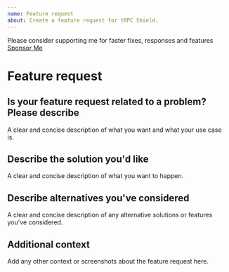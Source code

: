```yaml
---
name: Feature request
about: Create a feature request for tRPC Shield.
---
```


Please consider supporting me for faster fixes, responses and features [Sponsor Me](https://github.com/sponsors/omar-dulaimi)

# Feature request

## Is your feature request related to a problem? Please describe

A clear and concise description of what you want and what your use case is.

## Describe the solution you'd like

A clear and concise description of what you want to happen.

## Describe alternatives you've considered

A clear and concise description of any alternative solutions or features you've considered.

## Additional context

Add any other context or screenshots about the feature request here.
